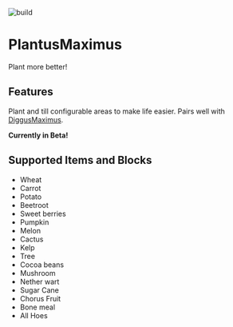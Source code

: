 ![build](https://github.com/sognefej/PlantusMaximus/workflows/build/badge.svg)

# PlantusMaximus
Plant more better!

## Features
Plant and till configurable areas to make life easier. Pairs well with [DiggusMaximus](https://www.curseforge.com/minecraft/mc-mods/diggus-maximus).


**Currently in Beta!**

## Supported Items and Blocks
- Wheat
- Carrot
- Potato
- Beetroot
- Sweet berries
- Pumpkin 
- Melon
- Cactus 
- Kelp 
- Tree
- Cocoa beans
- Mushroom
- Nether wart
- Sugar Cane 
- Chorus Fruit 
- Bone meal
- All Hoes
